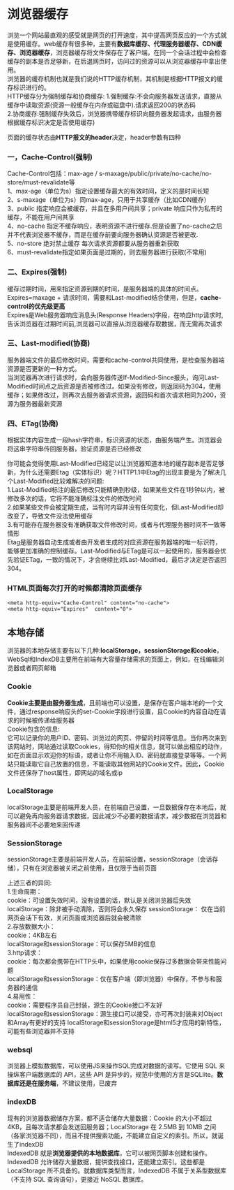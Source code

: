 # 浏览器缓存
浏览一个网站最直观的感受就是网页的打开速度，其中提高网页反应的一个方式就是使用缓存。web缓存有很多种，主要有**数据库缓存、代理服务器缓存、CDN缓存、浏览器缓存**，浏览器缓存将文件保存在了客户端，在同一个会话过程中会检查缓存的副本是否足够新，在后退网页时，访问过的资源可以从浏览器缓存中拿出使用。  
浏览器的缓存机制也就是我们说的HTTP缓存机制，其机制是根据HTTP报文的缓存标识进行的。  
HTTP缓存分为强制缓存和协商缓存:
1.强制缓存:不会向服务器发送请求，直接从缓存中读取资源(资源一般缓存在内存或磁盘中).请求返回200的状态码  
2.协商缓存:强制缓存失效后，浏览器携带缓存标识向服务器发起请求，由服务器根据缓存标识决定是否使用缓存)  

页面的缓存状态由**HTTP报文的header**决定，header参数有四种  
### 一，Cache-Control(强制)
Cache-Control包括：max-age / s-maxage/public/private/no-cache/no-store/must-revalidate等  
1、max-age（单位为s）指定设置缓存最大的有效时间，定义的是时间长短  
2、s-maxage（单位为s）同max-age，只用于共享缓存（比如CDN缓存）  
3、public 指定响应会被缓存，并且在多用户间共享；private 响应只作为私有的缓存，不能在用户间共享  
4、no-cache 指定不缓存响应，表明资源不进行缓存.但是设置了no-cache之后并不代表浏览器不缓存，而是在缓存前要向服务器确认资源是否被更改.  
5、no-store 绝对禁止缓存 每次请求资源都要从服务器重新获取  
6、must-revalidate指定如果页面是过期的，则去服务器进行获取(不常用)
### 二、Expires(强制)
缓存过期时间，用来指定资源到期的时间，是服务器端的具体的时间点。Expires=maxage + 请求时间，需要和Last-modified结合使用，但是，**cache-control的优先级更高**  
Expires是Web服务器响应消息头(Response Headers)字段，在响应http请求时,告诉浏览器在过期时间前,浏览器可以直接从浏览器缓存取数据，而无需再次请求  
### 三、Last-modified(协商)
服务器端文件的最后修改时间，需要和cache-control共同使用，是检查服务器端资源是否更新的一种方式。  
当浏览器再次进行请求时，会向服务器传送If-Modified-Since报头，询问Last-Modified时间点之后资源是否被修改过。如果没有修改，则返回码为304，使用缓存；如果修改过，则再次去服务器请求资源，返回码和首次请求相同为200，资源为服务器最新资源
### 四、ETag(协商)
根据实体内容生成一段hash字符串，标识资源的状态，由服务端产生。浏览器会将这串字符串传回服务器，验证资源是否已经修改  

你可能会觉得使用Last-Modified已经足以让浏览器知道本地的缓存副本是否足够新，为什么还需要Etag（实体标识）呢？HTTP1.1中Etag的出现主要是为了解决几个Last-Modified比较难解决的问题:  
1.Last-Modified标注的最后修改只能精确到秒级，如果某些文件在1秒钟以内，被修改多次的话，它将不能准确标注文件的修改时间  
2.如果某些文件会被定期生成，当有时内容并没有任何变化，但Last-Modified却改变了，导致文件没法使用缓存  
3.有可能存在服务器没有准确获取文件修改时间，或者与代理服务器时间不一致等情形  
Etag是服务器自动生成或者由开发者生成的对应资源在服务器端的唯一标识符，能够更加准确的控制缓存。Last-Modified与ETag是可以一起使用的，服务器会优先验证ETag，一致的情况下，才会继续比对Last-Modified，最后才决定是否返回304。
### HTML页面每次打开的时候都清除页面缓存
````
<meta http-equiv="Cache-Control" content="no-cache">
<meta http-equiv="Expires"  content="0">
````
## 本地存储
浏览器的本地存储主要有以下几种:**localStorage，sessionStorage和cookie**，WebSql和IndexDB主要用在前端有大容量存储需求的页面上，例如，在线编辑浏览器或者网页邮箱  
### Cookie
**Cookie主要是由服务器生成**，且前端也可以设置，是保存在客户端本地的一个文件，通过response响应头的set-Cookie字段进行设置，且Cookie的内容自动在请求的时候被传递给服务器  
Cookie包含的信息:  
它可以记录你的用户ID、密码、浏览过的网页、停留的时间等信息。当你再次来到该网站时，网站通过读取Cookies，得知你的相关信息，就可以做出相应的动作，如在页面显示欢迎你的标语，或者让你不用输入ID、密码就直接登录等等。一个网站只能读取它自己放置的信息，不能读取其他网站的Cookie文件。因此，Cookie文件还保存了host属性，即网站的域名或ip  
### LocalStorage 
localStorage主要是前端开发人员，在前端自己设置，一旦数据保存在本地后，就可以避免再向服务器请求数据，因此减少不必要的数据请求，减少数据在浏览器和服务器间不必要地来回传递
### SessionStorage
sessionStorage主要是前端开发人员，在前端设置，sessionStorage（会话存储），只有在浏览器被关闭之前使用，且仅限于当前页面  

上述三者的异同:  
1.生命周期：  
cookie：可设置失效时间，没有设置的话，默认是关闭浏览器后失效  
localStorage：除非被手动清除，否则将会永久保存 
sessionStorage： 仅在当前网页会话下有效，关闭页面或浏览器后就会被清除  
2.存放数据大小：   
cookie：4KB左右  
localStorage和sessionStorage：可以保存5MB的信息   
3.http请求：  
cookie：每次都会携带在HTTP头中，如果使用cookie保存过多数据会带来性能问题  
localStorage和sessionStorage：仅在客户端（即浏览器）中保存，不参与和服务器的通信  
4.易用性：  
cookie：需要程序员自己封装，源生的Cookie接口不友好  
localStorage和sessionStorage：源生接口可以接受，亦可再次封装来对Object和Array有更好的支持
localStorage和sessionStorage是html5才应用的新特性，可能有些浏览器并不支持

###  websql
浏览器上模拟数据库，可以使用JS来操作SQL完成对数据的读写。它使用 SQL 来操纵客户端数据库的 API，这些 API 是异步的，规范中使用的方言是SQLlite。**数据库还是在服务端**，不建议使用，已废弃  
### indexDB
现有的浏览器数据储存方案，都不适合储存大量数据：Cookie 的大小不超过4KB，且每次请求都会发送回服务器；LocalStorage 在 2.5MB 到 10MB 之间（各家浏览器不同），而且不提供搜索功能，不能建立自定义的索引。所以，就诞生了indexDB    
IndexedDB 就是**浏览器提供的本地数据库**，它可以被网页脚本创建和操作。IndexedDB 允许储存大量数据，提供查找接口，还能建立索引。这些都是 LocalStorage 所不具备的。就数据库类型而言，IndexedDB 不属于关系型数据库（不支持 SQL 查询语句），更接近 NoSQL 数据库。